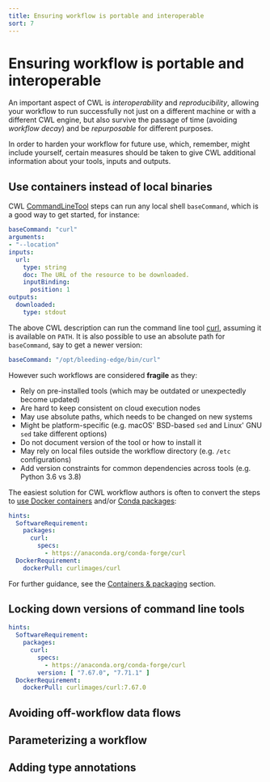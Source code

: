 ```yaml
---
title: Ensuring workflow is portable and interoperable
sort: 7
---
```


# Ensuring workflow is portable and interoperable

An important aspect of CWL is _interoperability_ and _reproducibility_, 
allowing your workflow to run successfully not just on a different
machine or with a different CWL engine, but also survive the 
passage of time (avoiding _workflow decay_) 
and be _repurposable_ for different purposes.

In order to harden your workflow for future use, which, remember, might
include yourself, certain measures should be taken to give CWL
additional information about your tools, inputs and outputs.


## Use containers instead of local binaries

CWL [CommandLineTool](https://www.commonwl.org/v1.2/CommandLineTool.html) steps can 
run any local shell `baseCommand`, which is a good way to get started, for instance:

```yaml
baseCommand: "curl"
arguments: 
- "--location"
inputs:
  url:
    type: string
    doc: The URL of the resource to be downloaded. 
    inputBinding:
      position: 1
outputs:
  downloaded:
    type: stdout

```

The above CWL description can run the command line tool [curl](https://curl.haxx.se/), assuming it is available on `PATH`. It is also possible to use an absolute path for `baseCommand`, say to get a newer version:

```yaml
baseCommand: "/opt/bleeding-edge/bin/curl"
```

However such workflows are considered **fragile** as they:

* Rely on pre-installed tools (which may be outdated or unexpectedly become updated)
* Are hard to keep consistent on cloud execution nodes
* May use absolute paths, which needs to be changed on new systems
* Might be platform-specific (e.g. macOS' BSD-based `sed` and Linux' GNU `sed` take different options)
* Do not document version of the tool or how to install it
* May rely on local files outside the workflow directory (e.g. `/etc` configurations)
* Add version constraints for common dependencies across tools (e.g. Python 3.6 vs 3.8)

The easiest solution for CWL workflow authors is often to convert the steps to 
[use Docker containers](containers/docker.md) and/or [Conda packages](containers/conda.md):

```yaml
hints:
  SoftwareRequirement:
    packages:
      curl:
        specs:
          - https://anaconda.org/conda-forge/curl
  DockerRequirement:
    dockerPull: curlimages/curl
```

For further guidance, see the [Containers & packaging](containers/) section.

## Locking down versions of command line tools

```yaml
hints:
  SoftwareRequirement:
    packages:
      curl:
        specs:
          - https://anaconda.org/conda-forge/curl
        version: [ "7.67.0", "7.71.1" ]
  DockerRequirement:
    dockerPull: curlimages/curl:7.67.0
```



## Avoiding off-workflow data flows

## Parameterizing a workflow

## Adding type annotations

